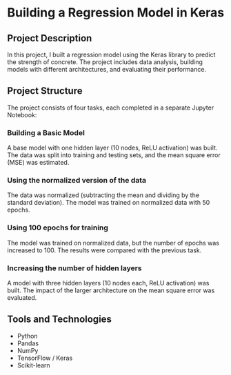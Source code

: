 # Building a Regression Model in Keras

## Project Description
In this project, I built a regression model using the Keras library to predict the strength of concrete. The project includes data analysis, building models with different architectures, and evaluating their performance.

## Project Structure
The project consists of four tasks, each completed in a separate Jupyter Notebook:

### Building a Basic Model
A base model with one hidden layer (10 nodes, ReLU activation) was built.
The data was split into training and testing sets, and the mean square error (MSE) was estimated.

### Using the normalized version of the data
The data was normalized (subtracting the mean and dividing by the standard deviation).
The model was trained on normalized data with 50 epochs.

### Using 100 epochs for training
The model was trained on normalized data, but the number of epochs was increased to 100.
The results were compared with the previous task.

### Increasing the number of hidden layers
A model with three hidden layers (10 nodes each, ReLU activation) was built.
The impact of the larger architecture on the mean square error was evaluated.

## Tools and Technologies
- Python
- Pandas
- NumPy
- TensorFlow / Keras
- Scikit-learn

